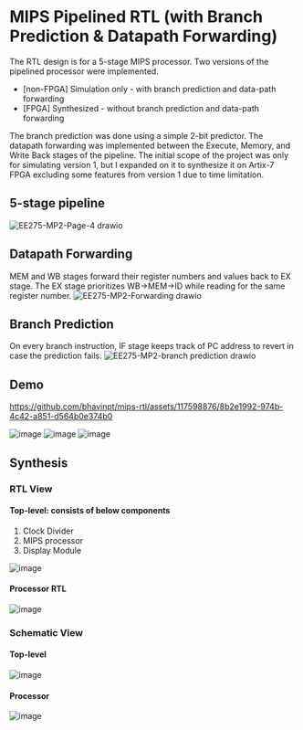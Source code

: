 # MIPS Pipelined RTL (with Branch Prediction & Datapath Forwarding)

The RTL design is for a 5-stage MIPS processor. Two versions of the pipelined processor were implemented. 

- [non-FPGA] Simulation only - with branch prediction and data-path forwarding
- [FPGA] Synthesized - without branch prediction and data-path forwarding

The branch prediction was done using a simple 2-bit predictor. The datapath forwarding was implemented between the Execute, Memory, and Write Back stages of the pipeline. The initial scope of the project was only for simulating version 1, but I expanded on it to synthesize it on Artix-7 FPGA excluding some features from version 1 due to time limitation. 

## 5-stage pipeline 
![EE275-MP2-Page-4 drawio](https://github.com/bhavinpt/mips-rtl/assets/117598876/2efc5162-efa3-43fd-817c-c6b426b5b456 "5-stage pipeline")

## Datapath Forwarding
MEM and WB stages forward their register numbers and values back to EX stage. The EX stage prioritizes WB->MEM->ID while reading for the same register number.
![EE275-MP2-Forwarding drawio](https://github.com/bhavinpt/mips-rtl/assets/117598876/c72c551b-d13b-46bf-a48c-3bf9ef8d91f0 "Datapath Forwarding")

## Branch Prediction
On every branch instruction, IF stage keeps track of PC address to revert in case the prediction fails.
![EE275-MP2-branch prediction drawio](https://github.com/bhavinpt/mips-rtl/assets/117598876/56e7a2f5-dde6-4440-95f4-5063cf3454b2 "Branch Prediction")

## Demo

https://github.com/bhavinpt/mips-rtl/assets/117598876/8b2e1992-974b-4c42-a851-d564b0e374b0

![image](https://github.com/bhavinpt/mips-rtl/assets/117598876/982f8b02-ee0e-4f50-a284-c7d918663be3 "Expected Output") ![image](https://github.com/bhavinpt/mips-rtl/assets/117598876/5e096ac3-ece0-484e-a460-a06502c6ade5 "FPGA Output")
![image](https://github.com/bhavinpt/mips-rtl/assets/117598876/612df962-21a1-4f4e-bdd1-fafd26f8baa6)

## Synthesis

### RTL View
#### Top-level: consists of below components
1. Clock Divider
2. MIPS processor
3. Display Module
   
![image](https://github.com/bhavinpt/mips-rtl/assets/117598876/0ea06978-80f8-4fe1-91e6-4daddad063e1)

#### Processor RTL
![image](https://github.com/bhavinpt/mips-rtl/assets/117598876/28377ddd-3f81-444f-afdb-d8f0609b2c56)

### Schematic View
#### Top-level
![image](https://github.com/bhavinpt/mips-rtl/assets/117598876/2785f6ce-d1bd-45a7-9a7a-09fec58eacc3)

#### Processor
![image](https://github.com/bhavinpt/mips-rtl/assets/117598876/a5b31079-d7c9-48ee-89e6-99f598b590a3)


